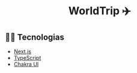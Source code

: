 <h1 align="center">WorldTrip ✈️</h1>

## 👨‍💻 Tecnologias
- [Next.js](https://nextjs.org/) 
- [TypeScript](https://www.typescriptlang.org/) 
- [Chakra UI](https://chakra-ui.com//) 



